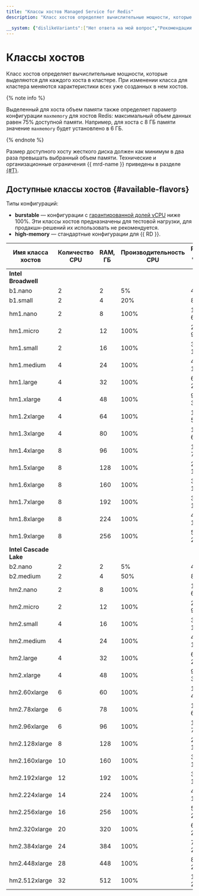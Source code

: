 ```yaml
---
title: "Классы хостов Managed Service for Redis"
description: "Класс хостов определяет вычислительные мощности, которые выделяются для каждого хоста в кластере Redis. При изменении класса хостов для кластера меняются характеристики всех уже созданных в нем хостов. Выделенный для хоста объем памяти также определяет параметр конфигурации maxmemory для хостов Redis – максимальный объем данных равен 75% доступной памяти."

__system: {"dislikeVariants":["Нет ответа на мой вопрос","Рекомендации не помогли","Содержание не соответсвует заголовку","Другое"]}
---
```



# Классы хостов

Класс хостов определяет вычислительные мощности, которые выделяются для каждого хоста в кластере. При изменении класса для кластера меняются характеристики всех уже созданных в нем хостов.

{% note info %}

Выделенный для хоста объем памяти также определяет параметр конфигурации `maxmemory` для хостов Redis: максимальный объем данных равен 75% доступной памяти. Например, для хоста с 8 ГБ памяти значение `maxmemory` будет установлено в 6 ГБ.

{% endnote %}

Размер доступного хосту жесткого диска должен как минимум в два раза превышать выбранный объем памяти. Технические и организационные ограничения {{ mrd-name }} приведены в разделе [{#T}](limits.md).

## Доступные классы хостов {#available-flavors}


Типы конфигураций:

* **burstable** — конфигурации с [гарантированной долей vCPU](../../compute/concepts/performance-levels.md) ниже 100%. Эти классы хостов предназначены для тестовой нагрузки, для продакшн-решений их использовать не рекомендуется.
* **high-memory** — стандартные конфигурации для {{ RD }}.

Имя класса хостов | Количество CPU | RAM, ГБ | Производительность CPU | Размер <br>диска, ГБ
---- | ----- | ----- | ----- | -----
**Intel Broadwell** | | | | 
b1.nano | 2 | 2 | 5% | 4 - 16
b1.small | 2 | 4 | 20% | 8 - 32
hm1.nano | 2 | 8 | 100% | 16 - 64
hm1.micro | 2 | 12 | 100% | 24 - 96
hm1.small | 2 | 16 | 100% | 32 - 128
hm1.medium | 4 | 24 | 100% | 48 - 192
hm1.large | 4 | 32 | 100% | 64 - 256
hm1.xlarge | 4 | 48 | 100% | 96 - 384
hm1.2xlarge | 4 | 64 | 100% | 128 - 512
hm1.3xlarge | 4 | 80 | 100% | 160 - 640
hm1.4xlarge | 8 | 96 | 100% | 192 - 768
hm1.5xlarge | 8 | 128 | 100% | 256 - 1024
hm1.6xlarge | 8 | 160 | 100% | 320 - 1280
hm1.7xlarge | 8 | 192 | 100% | 384 - 1536
hm1.8xlarge | 8 | 224 | 100% | 448 - 1792
hm1.9xlarge | 8 | 256 | 100% | 512 - 2048
**Intel Cascade Lake** | | | |
b2.nano | 2 | 2 | 5% | 4 - 16
b2.medium | 2 | 4 | 50% | 8 - 32
hm2.nano | 2 | 8 | 100% | 16 - 64
hm2.micro | 2 | 12 | 100% | 24 - 96
hm2.small | 4 | 16 | 100% | 32 - 128
hm2.medium | 4 | 24 | 100% | 48 - 192
hm2.large | 4 | 32 | 100% | 64 - 256
hm2.xlarge | 4 | 48 | 100% | 96 - 384
hm2.60xlarge | 6 | 60 | 100% | 120 - 480
hm2.78xlarge | 6 | 78  | 100% | 156 - 624
hm2.96xlarge | 6 | 96 | 100% | 192 - 768
hm2.128xlarge | 8 | 128 | 100% | 256 - 1024
hm2.160xlarge | 10 | 160 | 100% | 320 - 1280
hm2.192xlarge | 12 | 192 | 100% | 384 - 1536
hm2.224xlarge | 14 | 224 | 100% | 448 - 1792
hm2.256xlarge | 16 | 256 | 100% | 512 - 2048
hm2.320xlarge | 20 | 320 | 100% | 640 - 2048
hm2.384xlarge | 24 | 384 | 100% | 768 - 2048
hm2.448xlarge | 28 | 448 | 100% | 896 - 2048
hm2.512xlarge | 32 | 512 | 100% | 1024 - 2048